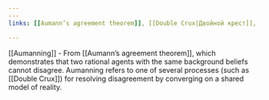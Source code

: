 ```yaml
---
---
links: [[Aumann’s agreement theorem]], [[Double Crux|Двойной крест]], [[Internal Double Crux|Внутренний двойной крест]]

---
```



[[Aumanning]] - From [[Aumann’s agreement theorem]], which demonstrates that two rational agents with the same background beliefs cannot disagree. Aumanning refers to one of several processes (such as [[Double Crux]]) for resolving disagreement by converging on a shared model of reality.